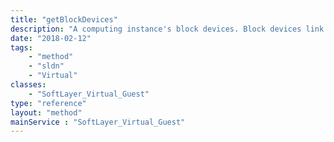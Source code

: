 ```yaml
---
title: "getBlockDevices"
description: "A computing instance's block devices. Block devices link [SoftLayer_Virtual_Disk_Image](/reference/datatypes/SoftLayer_Virtual_Disk_Image) to computing instances."
date: "2018-02-12"
tags:
    - "method"
    - "sldn"
    - "Virtual"
classes:
    - "SoftLayer_Virtual_Guest"
type: "reference"
layout: "method"
mainService : "SoftLayer_Virtual_Guest"
---
```

